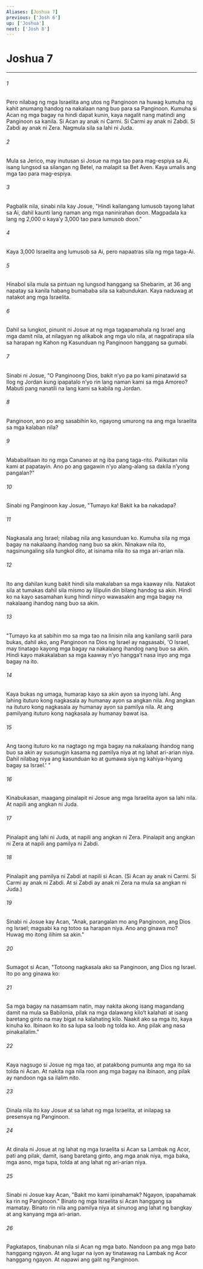 ```yaml
---
Aliases: [Joshua 7]
previous: ['Josh 6']
up: ['Joshua']
next: ['Josh 8']
---
```

# Joshua 7

***






















###### 1 










Pero nilabag ng mga Israelita ang utos ng Panginoon na huwag kumuha ng kahit anumang handog na nakalaan nang buo para sa Panginoon. Kumuha si Acan ng mga bagay na hindi dapat kunin, kaya nagalit nang matindi ang Panginoon sa kanila. Si Acan ay anak ni Carmi. Si Carmi ay anak ni Zabdi. Si Zabdi ay anak ni Zera. Nagmula sila sa lahi ni Juda. 





















###### 2 










Mula sa Jerico, may inutusan si Josue na mga tao para mag-espiya sa Ai, isang lungsod sa silangan ng Betel, na malapit sa Bet Aven. Kaya umalis ang mga tao para mag-espiya. 





















###### 3 










Pagbalik nila, sinabi nila kay Josue, "Hindi kailangang lumusob tayong lahat sa Ai, dahil kaunti lang naman ang mga naninirahan doon. Magpadala ka lang ng 2,000 o kayaʼy 3,000 tao para lumusob doon." 





















###### 4 










Kaya 3,000 Israelita ang lumusob sa Ai, pero napaatras sila ng mga taga-Ai. 





















###### 5 










Hinabol sila mula sa pintuan ng lungsod hanggang sa Shebarim, at 36 ang napatay sa kanila habang bumababa sila sa kabundukan. Kaya naduwag at natakot ang mga Israelita. 





















###### 6 










Dahil sa lungkot, pinunit ni Josue at ng mga tagapamahala ng Israel ang mga damit nila, at nilagyan ng alikabok ang mga ulo nila, at nagpatirapa sila sa harapan ng Kahon ng Kasunduan ng Panginoon hanggang sa gumabi. 





















###### 7 










Sinabi ni Josue, "O Panginoong Dios, bakit nʼyo pa po kami pinatawid sa Ilog ng Jordan kung ipapatalo nʼyo rin lang naman kami sa mga Amoreo? Mabuti pang nanatili na lang kami sa kabila ng Jordan. 





















###### 8 










Panginoon, ano po ang sasabihin ko, ngayong umurong na ang mga Israelita sa mga kalaban nila? 





















###### 9 










Mababalitaan ito ng mga Cananeo at ng iba pang taga-rito. Paiikutan nila kami at papatayin. Ano po ang gagawin nʼyo alang-alang sa dakila nʼyong pangalan?" 





















###### 10 










Sinabi ng Panginoon kay Josue, "Tumayo ka! Bakit ka ba nakadapa? 





















###### 11 










Nagkasala ang Israel; nilabag nila ang kasunduan ko. Kumuha sila ng mga bagay na nakalaang ihandog nang buo sa akin. Ninakaw nila ito, nagsinungaling sila tungkol dito, at isinama nila ito sa mga ari-arian nila. 





















###### 12 










Ito ang dahilan kung bakit hindi sila makalaban sa mga kaaway nila. Natakot sila at tumakas dahil sila mismo ay lilipulin din bilang handog sa akin. Hindi ko na kayo sasamahan kung hindi ninyo wawasakin ang mga bagay na nakalaang ihandog nang buo sa akin. 





















###### 13 










"Tumayo ka at sabihin mo sa mga tao na linisin nila ang kanilang sarili para bukas, dahil ako, ang Panginoon na Dios ng Israel ay nagsasabi, 'O Israel, may tinatago kayong mga bagay na nakalaang ihandog nang buo sa akin. Hindi kayo makakalaban sa mga kaaway nʼyo hanggaʼt nasa inyo ang mga bagay na ito. 





















###### 14 










Kaya bukas ng umaga, humarap kayo sa akin ayon sa inyong lahi. Ang lahing ituturo kong nagkasala ay humanay ayon sa angkan nila. Ang angkan na ituturo kong nagkasala ay humanay ayon sa pamilya nila. At ang pamilyang ituturo kong nagkasala ay humanay bawat isa. 





















###### 15 










Ang taong ituturo ko na nagtago ng mga bagay na nakalaang ihandog nang buo sa akin ay susunugin kasama ng pamilya niya at ng lahat ari-arian niya. Dahil nilabag niya ang kasunduan ko at gumawa siya ng kahiya-hiyang bagay sa Israel.' " 





















###### 16 










Kinabukasan, maagang pinalapit ni Josue ang mga Israelita ayon sa lahi nila. At napili ang angkan ni Juda. 





















###### 17 










Pinalapit ang lahi ni Juda, at napili ang angkan ni Zera. Pinalapit ang angkan ni Zera at napili ang pamilya ni Zabdi. 





















###### 18 










Pinalapit ang pamilya ni Zabdi at napili si Acan. (Si Acan ay anak ni Carmi. Si Carmi ay anak ni Zabdi. At si Zabdi ay anak ni Zera na mula sa angkan ni Juda.) 





















###### 19 










Sinabi ni Josue kay Acan, "Anak, parangalan mo ang Panginoon, ang Dios ng Israel; magsabi ka ng totoo sa harapan niya. Ano ang ginawa mo? Huwag mo itong ilihim sa akin." 





















###### 20 










Sumagot si Acan, "Totoong nagkasala ako sa Panginoon, ang Dios ng Israel. Ito po ang ginawa ko: 





















###### 21 










Sa mga bagay na nasamsam natin, may nakita akong isang magandang damit na mula sa Babilonia, pilak na mga dalawang kiloʼt kalahati at isang baretang ginto na may bigat na kalahating kilo. Naakit ako sa mga ito, kaya kinuha ko. Ibinaon ko ito sa lupa sa loob ng tolda ko. Ang pilak ang nasa pinakailalim." 





















###### 22 










Kaya nagsugo si Josue ng mga tao, at patakbong pumunta ang mga ito sa tolda ni Acan. At nakita nga nila roon ang mga bagay na ibinaon, ang pilak ay nandoon nga sa ilalim nito. 





















###### 23 










Dinala nila ito kay Josue at sa lahat ng mga Israelita, at inilapag sa presensya ng Panginoon. 





















###### 24 










At dinala ni Josue at ng lahat ng mga Israelita si Acan sa Lambak ng Acor, pati ang pilak, damit, isang baretang ginto, ang mga anak niya, mga baka, mga asno, mga tupa, tolda at ang lahat ng ari-arian niya. 





















###### 25 










Sinabi ni Josue kay Acan, "Bakit mo kami ipinahamak? Ngayon, ipapahamak ka rin ng Panginoon." Binato ng mga Israelita si Acan hanggang sa mamatay. Binato rin nila ang pamilya niya at sinunog ang lahat ng bangkay at ang kanyang mga ari-arian. 





















###### 26 










Pagkatapos, tinabunan nila si Acan ng mga bato. Nandoon pa ang mga bato hanggang ngayon. At ang lugar na iyon ay tinatawag na Lambak ng Acor hanggang ngayon. At napawi ang galit ng Panginoon.
